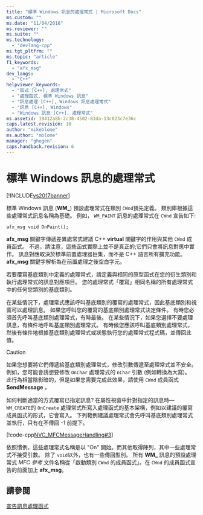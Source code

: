 ```yaml
---
title: "標準 Windows 訊息的處理常式 | Microsoft Docs"
ms.custom: ""
ms.date: "11/04/2016"
ms.reviewer: ""
ms.suite: ""
ms.technology: 
  - "devlang-cpp"
ms.tgt_pltfrm: ""
ms.topic: "article"
f1_keywords: 
  - "afx_msg"
dev_langs: 
  - "C++"
helpviewer_keywords: 
  - "函式 [C++], 處理常式"
  - "處理函式, 標準 Windows 訊息"
  - "訊息處理 [C++], Windows 訊息處理常式"
  - "訊息 [C++], Windows"
  - "Windows 訊息 [C++], 處理常式"
ms.assetid: 19412a8b-2c38-4502-81da-13c823c7e36c
caps.latest.revision: 10
author: "mikeblome"
ms.author: "mblome"
manager: "ghogen"
caps.handback.revision: 6
---
```

# 標準 Windows 訊息的處理常式
[!INCLUDE[vs2017banner](../assembler/inline/includes/vs2017banner.md)]

標準 Windows 訊息 \(**WM\_**\) 預設處理常式在類別 `CWnd`預先定義。  類別庫根據這些處理常式訊息名稱為基礎。  例如， `WM_PAINT` 訊息的處理常式在 `CWnd` 宣告如下:  
  
 `afx_msg void OnPaint();`  
  
 **afx\_msg** 關鍵字傳遞差異處常式建議 C\+\+ **virtual** 關鍵字的作用與其他 `CWnd` 成員函式。  不過，請注意，這些函式實際上並不是真正的;它們只會將訊息對應中實作。  訊息對應取決於標準前置處理器巨集，而不是 C\+\+ 語言所有擴充功能。  **afx\_msg** 關鍵字解析為在前置處理之後空白字元。  
  
 若要覆寫基底類別中定義的處理常式，請定義與相同的原型函式在您的衍生類別和執行處理常式的訊息對應項目。  您的處理常式「覆寫」相同名稱的所有處理常式中的任何您類別的基底類別。  
  
 在某些情況下，處理常式應該呼叫基底類別的覆寫的處理常式，因此基底類別和視窗可以處理訊息。  如果您呼叫您的覆寫的基底類別處理常式決定條件。  有時您必須首先呼叫基底類別處理常式，有時最後。  在某些情況下，如果您選擇不要處理訊息，有條件地呼叫基底類別處理常式。  有時候您應該呼叫基底類別處理常式，然後有條件地根據基底類別處理常式或狀態執行您的處理常式程式碼，並傳回此值。  
  
> [!CAUTION]
>  如果您想要將它們傳遞給基底類別處理常式，修改引數傳遞至處理常式並不安全。  例如，您可能會誘想要修改 `OnChar` 處理常式的 `nChar` 引數 \(例如轉換為大寫\)。  此行為相當陰影暗的，但是如果您需要完成此效果，請使用 `CWnd` 成員函式 **SendMessage** 。  
  
 如何判斷適當的方式覆寫已指定訊息?  在屬性視窗中針對指定的訊息時— `WM_CREATE`的 `OnCreate` 處理常式所寫入處理函式的基本架構，例如以建議的覆寫成員函式的形式，它會寫入。  下列範例建議處理常式會先呼叫基底類別處理常式並執行，只有在不傳回 \-1 前提下。  
  
 [!code-cpp[NVC_MFCMessageHandling#3](../mfc/codesnippet/CPP/handlers-for-standard-windows-messages_1.cpp)]  
  
 依照慣例，這些處理常式名稱是以 "On" 開始。而其他取得陣列，其中一些處理常式不接受引數。  除了 `void`以外，也有一些傳回型別。  所有 **WM\_** 訊息的預設處理常式 *MFC 參考* 文件名稱從「啟動類別 `CWnd` 的成員函式」。在 `CWnd` 的成員函式宣告的前面加上 **afx\_msg**。  
  
## 請參閱  
 [宣告訊息處理函式](../mfc/declaring-message-handler-functions.md)